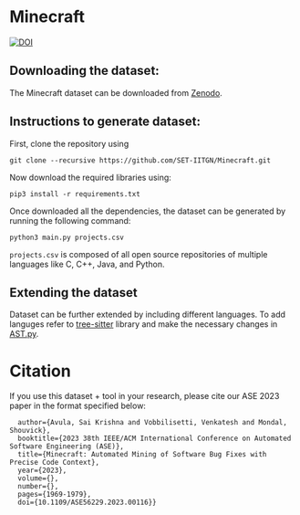 # Minecraft
[![DOI](https://zenodo.org/badge/DOI/10.5281/zenodo.8164641.svg)](https://doi.org/10.5281/zenodo.8164641)
## Downloading the dataset:
The Minecraft dataset can be downloaded from [Zenodo](https://doi.org/10.5281/zenodo.8164641).

## Instructions to generate dataset:

First, clone the repository using
```
git clone --recursive https://github.com/SET-IITGN/Minecraft.git
```

Now download the required libraries using:
```
pip3 install -r requirements.txt
```

Once downloaded all the dependencies, the dataset can be generated by running the following command:

```
python3 main.py projects.csv
```

```projects.csv``` is composed of all open source repositories of multiple languages like C, C++, Java, and Python.

## Extending the dataset
Dataset can be further extended by including different languages. To add languges refer to [tree-sitter](https://github.com/tree-sitter/py-tree-sitter) library and make the necessary changes in [AST.py](https://github.com/anonymousgn1/Minecraft/blob/main/AST.py).

# Citation
If you use this dataset + tool in your research, please cite our ASE 2023 paper in the format specified below:
```@INPROCEEDINGS{10298401,
  author={Avula, Sai Krishna and Vobbilisetti, Venkatesh and Mondal, Shouvick},
  booktitle={2023 38th IEEE/ACM International Conference on Automated Software Engineering (ASE)}, 
  title={Minecraft: Automated Mining of Software Bug Fixes with Precise Code Context}, 
  year={2023},
  volume={},
  number={},
  pages={1969-1979},
  doi={10.1109/ASE56229.2023.00116}}
```

